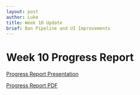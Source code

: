 ```yaml
---
layout: post
author: Luke
title: Week 10 Update
brief: Ban Pipeline and UI Improvements
---
```


# Week 10 Progress Report

[Progress Report Presentation]({{site.url}}/assets/pptx/presentation-week-10.pptx)

[Progress Report PDF]({{site.url}}/assets/pdfs/progress-week-10.pdf)
